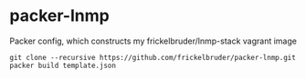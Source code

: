 # packer-lnmp

Packer config, which constructs my frickelbruder/lnmp-stack vagrant image

```
git clone --recursive https://github.com/frickelbruder/packer-lnmp.git
packer build template.json
```